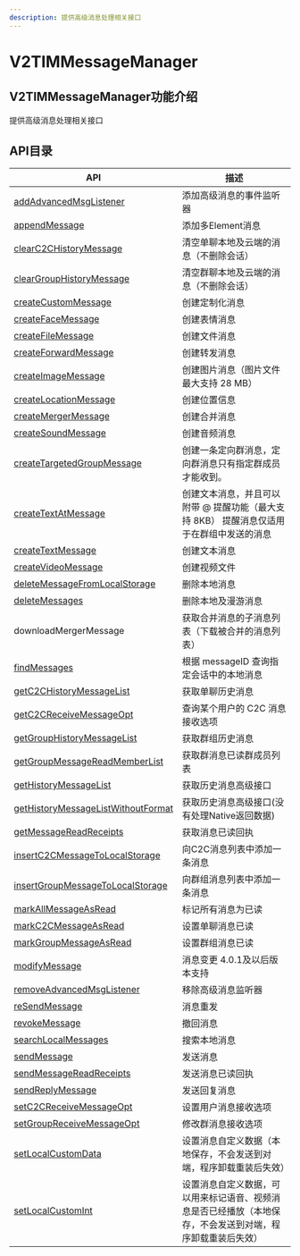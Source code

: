 ```yaml
---
description: 提供高级消息处理相关接口
---
```


# V2TIMMessageManager

## V2TIMMessageManager功能介绍

提供高级消息处理相关接口

## API目录

| API                                                                                                       | 描述                                                    |
| --------------------------------------------------------------------------------------------------------- | ----------------------------------------------------- |
| [addAdvancedMsgListener](../../api/v2timmessagemanager/addadvancedmsglistener.md)                         | 添加高级消息的事件监听器                                          |
| [appendMessage](../../api/v2timmessagemanager/appendmessage.md)                                           | 添加多Element消息                                          |
| [clearC2CHistoryMessage](../../api/v2timmessagemanager/clearc2chistorymessage.md)                         | 清空单聊本地及云端的消息（不删除会话）                                   |
| [clearGroupHistoryMessage](../../api/v2timmessagemanager/cleargrouphistorymessage.md)                     | 清空群聊本地及云端的消息（不删除会话）                                   |
| [createCustomMessage](../../api/v2timmessagemanager/createcustommessage.md)                               | 创建定制化消息                                               |
| [createFaceMessage](../../api/v2timmessagemanager/createfacemessage.md)                                   | 创建表情消息                                                |
| [createFileMessage](../../api/v2timmessagemanager/createfilemessage.md)                                   | 创建文件消息                                                |
| [createForwardMessage](../../api/v2timmessagemanager/createforwardmessage.md)                             | 创建转发消息                                                |
| [createImageMessage](../../api/v2timmessagemanager/createimagemessage.md)                                 | 创建图片消息（图片文件最大支持 28 MB）                                |
| [createLocationMessage](../../api/v2timmessagemanager/createlocationmessage.md)                           | 创建位置信息                                                |
| [createMergerMessage](../../api/v2timmessagemanager/createmergermessage.md)                               | 创建合并消息                                                |
| [createSoundMessage](../../api/v2timmessagemanager/createsoundmessage.md)                                 | 创建音频消息                                                |
| [createTargetedGroupMessage](../../api/v2timmessagemanager/createtargetedgroupmessage.md)                 | 创建一条定向群消息，定向群消息只有指定群成员才能收到。                           |
| [createTextAtMessage](../../api/v2timmessagemanager/createtextatmessage.md)                               | 创建文本消息，并且可以附带 @ 提醒功能（最大支持 8KB） 提醒消息仅适用于在群组中发送的消息      |
| [createTextMessage](../../api/v2timmessagemanager/createtextmessage.md)                                   | 创建文本消息                                                |
| [createVideoMessage](../../api/v2timmessagemanager/createvideomessage.md)                                 | 创建视频文件                                                |
| [deleteMessageFromLocalStorage](../../api/v2timmessagemanager/deletemessagefromlocalstorage.md)           | 删除本地消息                                                |
| [deleteMessages](../../api/v2timmessagemanager/deletemessages.md)                                         | 删除本地及漫游消息                                             |
| downloadMergerMessage                                                                                     | 获取合并消息的子消息列表（下载被合并的消息列表）                              |
| [findMessages](../../api/v2timmessagemanager/findmessages.md)                                             | 根据 messageID 查询指定会话中的本地消息                             |
| [getC2CHistoryMessageList](../../api/v2timmessagemanager/getc2chistorymessagelist.md)                     | 获取单聊历史消息                                              |
| [getC2CReceiveMessageOpt](../../api/v2timmessagemanager/getc2creceivemessageopt.md)                       | 查询某个用户的 C2C 消息接收选项                                    |
| [getGroupHistoryMessageList](../../api/v2timmessagemanager/getgrouphistorymessagelist.md)                 | 获取群组历史消息                                              |
| [getGroupMessageReadMemberList](../../api/v2timmessagemanager/getgroupmessagereadmemberlist.md)           | 获取群消息已读群成员列表                                          |
| [getHistoryMessageList](../../api/v2timmessagemanager/gethistorymessagelist.md)                           | 获取历史消息高级接口                                            |
| [getHistoryMessageListWithoutFormat](../../api/v2timmessagemanager/gethistorymessagelistwithoutformat.md) | 获取历史消息高级接口(没有处理Native返回数据)                            |
| [getMessageReadReceipts](../../api/v2timmessagemanager/getmessagereadreceipts.md)                         | 获取消息已读回执                                              |
| [insertC2CMessageToLocalStorage](../../api/v2timmessagemanager/insertc2cmessagetolocalstorage.md)         | 向C2C消息列表中添加一条消息                                       |
| [insertGroupMessageToLocalStorage](../../api/v2timmessagemanager/insertgroupmessagetolocalstorage.md)     | 向群组消息列表中添加一条消息                                        |
| [markAllMessageAsRead](../../api/v2timmessagemanager/markallmessageasread.md)                             | 标记所有消息为已读                                             |
| [markC2CMessageAsRead](../../api/v2timmessagemanager/markc2cmessageasread.md)                             | 设置单聊消息已读                                              |
| [markGroupMessageAsRead](../../api/v2timmessagemanager/markgroupmessageasread.md)                         | 设置群组消息已读                                              |
| [modifyMessage](../../api/v2timmessagemanager/modifymessage.md)                                           | 消息变更 4.0.1及以后版本支持                                     |
| [removeAdvancedMsgListener](../../api/v2timmessagemanager/removeadvancedmsglistener.md)                   | 移除高级消息监听器                                             |
| [reSendMessage](../../api/v2timmessagemanager/resendmessage.md)                                           | 消息重发                                                  |
| [revokeMessage](../../api/v2timmessagemanager/revokemessage.md)                                           | 撤回消息                                                  |
| [searchLocalMessages](../../api/v2timmessagemanager/searchlocalmessages.md)                               | 搜索本地消息                                                |
| [sendMessage](../../api/v2timmessagemanager/sendmessage.md)                                               | 发送消息                                                  |
| [sendMessageReadReceipts](../../api/v2timmessagemanager/sendmessagereadreceipts.md)                       | 发送消息已读回执                                              |
| [sendReplyMessage](../../api/v2timmessagemanager/sendreplymessage.md)                                     | 发送回复消息                                                |
| [setC2CReceiveMessageOpt](../../api/v2timmessagemanager/setc2creceivemessageopt.md)                       | 设置用户消息接收选项                                            |
| [setGroupReceiveMessageOpt](../../api/v2timmessagemanager/setgroupreceivemessageopt.md)                   | 修改群消息接收选项                                             |
| [setLocalCustomData](../../api/v2timmessagemanager/setlocalcustomdata.md)                                 | 设置消息自定义数据（本地保存，不会发送到对端，程序卸载重装后失效）                     |
| [setLocalCustomInt](../../api/v2timmessagemanager/setlocalcustomint.md)                                   | 设置消息自定义数据，可以用来标记语音、视频消息是否已经播放（本地保存，不会发送到对端，程序卸载重装后失效） |
